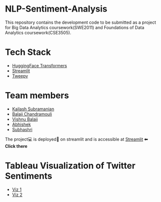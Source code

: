 # NLP-Sentiment-Analysis

This repository contains the development code to be submitted as a project for Big Data Analytics coursework(SWE2011) and Foundations of Data Analytics coursework(CSE3505).

# Tech Stack
<ul>
  <li> <a href="https://huggingface.co/"> HuggingFace Transformers </a> </li>
  <li> <a href="https://streamlit.io/"> Streamlit </a> </li>
  <li> <a href="https://www.tweepy.org/"> Tweepy </a> </li>
</ul>

# Team members
<ul>
  <li> <a href="https://github.com/kai-subramanian">  Kailash Subramanian </a> </li>
  <li> <a href="https://github.com/balajiramanan7">  Balaji Chandramouli </a> </li>
  <li> <a href="https://github.com/vishnubalaji">  Vishnu Balaji </a> </li>
  <li> <a href="https://github.com/AbhishekHari29">  Abhishek </a> </li>
  <li> <a href="https://github.com/">  Subhashri </a> </li>
</ul>

The project💻 is deployed🚀 on streamlit and is accessible at <a href="https://share.streamlit.io/vishnubalaji/nlp-sentiment-analysis/main/bert_sentiment.py">Streamlit</a> **⬅ Click there**

# Tableau Visualization of Twitter Sentiments

<ul>
  <li> <a href="https://public.tableau.com/app/profile/kailash7930/viz/Twitter_Sentiment_Analysis_16384551406210/TweetsbyUser">  Viz 1 </a> </li>
  <li> <a href="https://public.tableau.com/app/profile/kailash7930/viz/Twitter_Sentiment_Analysis_16384551406210/Sheet12">  Viz 2 </a> </li>
</ul>
